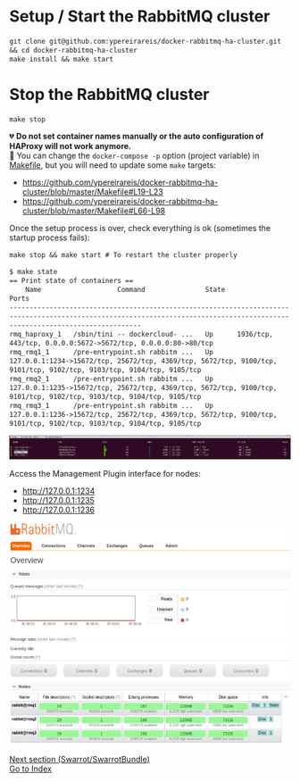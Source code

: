 # Setup / Start the RabbitMQ cluster

```shell
git clone git@github.com:ypereirareis/docker-rabbitmq-ha-cluster.git && cd docker-rabbitmq-ha-cluster
make install && make start
```

# Stop the RabbitMQ cluster

```shell
make stop
```

:broken_heart: **Do not set container names manually or the auto configuration of HAProxy will not work anymore.**   
:green_heart: You can change the `docker-compose -p` option (project variable) in [Makefile](../Makefile), but you will need to update some `make` targets:

* https://github.com/ypereirareis/docker-rabbitmq-ha-cluster/blob/master/Makefile#L19-L23
* https://github.com/ypereirareis/docker-rabbitmq-ha-cluster/blob/master/Makefile#L66-L98

Once the setup process is over, check everything is ok (sometimes the startup process fails):

```
make stop && make start # To restart the cluster properly
```

```shell
$ make state
== Print state of containers ==
    Name                   Command               State                                                          Ports                                                         
-----------------------------------------------------------------------------------------------------------------------------------------------------------------------------
rmq_haproxy_1   /sbin/tini -- dockercloud- ...   Up      1936/tcp, 443/tcp, 0.0.0.0:5672->5672/tcp, 0.0.0.0:80->80/tcp                                                        
rmq_rmq1_1      /pre-entrypoint.sh rabbitm ...   Up      127.0.0.1:1234->15672/tcp, 25672/tcp, 4369/tcp, 5672/tcp, 9100/tcp, 9101/tcp, 9102/tcp, 9103/tcp, 9104/tcp, 9105/tcp 
rmq_rmq2_1      /pre-entrypoint.sh rabbitm ...   Up      127.0.0.1:1235->15672/tcp, 25672/tcp, 4369/tcp, 5672/tcp, 9100/tcp, 9101/tcp, 9102/tcp, 9103/tcp, 9104/tcp, 9105/tcp 
rmq_rmq3_1      /pre-entrypoint.sh rabbitm ...   Up      127.0.0.1:1236->15672/tcp, 25672/tcp, 4369/tcp, 5672/tcp, 9100/tcp, 9101/tcp, 9102/tcp, 9103/tcp, 9104/tcp, 9105/tcp
```

![Rabbit cluster](./../img/ctop_start.png)

Access the Management Plugin interface for nodes:

* http://127.0.0.1:1234
* http://127.0.0.1:1235
* http://127.0.0.1:1236

![Rabbit cluster](./../img/rabbitmq_cluster_start.png)

[Next section (Swarrot/SwarrotBundle)](./SWARROT.md)   
[Go to Index](../README.md)
